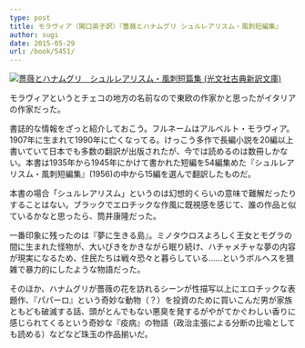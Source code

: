 ```yaml
---
type: post
title: モラヴィア（関口英子訳）『薔薇とハナムグリ シュルレアリスム・風刺短編集』
author: sugi
date: 2015-05-29
url: /book/5451/
---
```

<a href="http://www.amazon.co.jp/exec/obidos/ASIN/4334753108/chezsugi-22/ref=nosim/" onclick="_gaq.push(['_trackEvent', 'outbound-article', 'http://www.amazon.co.jp/exec/obidos/ASIN/4334753108/chezsugi-22/ref=nosim/', '']);" name="amazletlink" target="_blank"><img src="http://i1.wp.com/ecx.images-amazon.com/images/I/41%2BEjnsjxKL.jpg?w=660" alt="薔薇とハナムグリ　シュルレアリスム・風刺短篇集 (光文社古典新訳文庫)" class="alignleft"  data-recalc-dims="1" /></a>

モラヴィアというとチェコの地方の名前なので東欧の作家かと思ったがイタリアの作家だった。

書誌的な情報をざっと紹介しておこう。フルネームはアルベルト・モラヴィア。1907年に生まれて1990年に亡くなってる。けっこう多作で長編小説を20編以上書いていて日本でも多数の翻訳が出版されたが、今では読めるのは数冊しかない。本書は1935年から1945年にかけて書かれた短編を54編集めた『シュルレアリスム・風刺短編集』(1956)の中から15編を選んで翻訳したものだ。

本書の場合「シュルレアリスム」というのは幻想的くらいの意味で難解だったりすることはない。ブラックでエロチックな作風に既視感を感じて、誰の作品と似ているかなと思ったら、筒井康隆だった。

一番印象に残ったのは『夢に生きる島』。ミノタウロスよろしく王女とモグラの間に生まれた怪物が、大いびきをかきながら眠り続け、ハチャメチャな夢の内容が現実になるため、住民たちは戦々恐々と暮らしている……というボルヘスを猥雑で暴力的にしたような物語だった。

そのほか、ハナムグリが薔薇の花を訪れるシーンが性描写以上にエロチックな表題作、『パパーロ』という奇妙な動物（？）を投資のために買いこんだ男が家族ともども破滅する話、頭がとんでもない悪臭を発するがやがてかぐわしい香りに感じられてくるという奇妙な『疫病』の物語（政治主張による分断の比喩としても読める）などなど珠玉の作品揃いだ。
